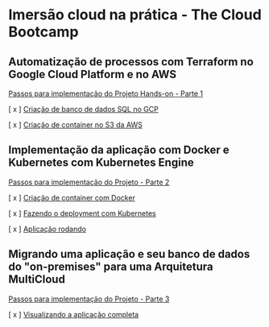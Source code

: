 # Imersão cloud na prática - The Cloud Bootcamp

## Automatização de processos com Terraform no Google Cloud Platform e no AWS

 <a href="https://thecloudbootcamp.notion.site/Passos-para-implementa-o-do-Projeto-Hands-on-Parte-1-0fa8239b50824c318d9a0d2b60851eae">Passos para implementação do Projeto Hands-on - Parte 1</a>

[ x ] <a href="https://user-images.githubusercontent.com/47903743/231542519-334f3ae6-871d-4459-96b5-4c3c7780e95f.png">Criação de banco de dados SQL no GCP</a>

[ x ] <a href="https://user-images.githubusercontent.com/47903743/231542505-cef273e0-4cb5-4e04-9e35-9d5ee0ef86b9.png">Criação de container no S3 da AWS
</a>

## Implementação da aplicação com Docker e Kubernetes com Kubernetes Engine

 <a href="https://thecloudbootcamp.notion.site/Passos-para-implementa-o-do-Projeto-Hands-on-Parte-1-0fa8239b50824c318d9a0d2b60851eae">Passos para implementação do Projeto - Parte 2</a>
 
 [ x ] <a href="https://user-images.githubusercontent.com/47903743/231625863-9071cb62-635a-4625-89ab-4a9034cf743f.png">Criação de container com Docker</a>
 
 [ x ] <a href="https://user-images.githubusercontent.com/47903743/231626392-54c69802-63e7-4a0e-b942-04e1b2f64092.png">Fazendo o deployment com Kubernetes</a>
 
 [ x ] <a href="https://user-images.githubusercontent.com/47903743/231626410-22064c86-c0f8-4bd2-b4a0-9eaf269ad522.png">Aplicação rodando</a>
 
 ## Migrando uma aplicação e seu banco de dados do "on-premises" para uma Arquitetura MultiCloud
 
 <a href="https://thecloudbootcamp.notion.site/Passos-para-implementa-o-do-Projeto-Parte-3-47b4cdb7b29147a48d71f9810d5299a6">Passos para implementação do Projeto - Parte 3</a>
 
 [ x ] <a href="https://user-images.githubusercontent.com/47903743/231911512-d4947c1d-a95c-463a-b3b7-5322c6065f8f.png">Visualizando a aplicação completa</a>
 

 
 




